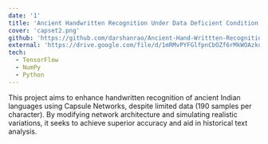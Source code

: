 ```yaml
---
date: '1'
title: 'Ancient Handwritten Recognition Under Data Deficient Condition'
cover: 'capset2.png'
github: 'https://github.com/darshanrao/Ancient-Hand-Writtten-Recognition-Under-Data-Deficiency'
external: 'https://drive.google.com/file/d/1mRMvPYFGlfpnCbOZf6rMkWOAzkuPilz4/view?usp=sharing'
tech:
  - TensorFlow
  - NumPy
  - Python
---
```


This project aims to enhance handwritten recognition of ancient Indian languages using Capsule Networks, despite limited data (190 samples per character). By modifying network architecture and simulating realistic variations, it seeks to achieve superior accuracy and aid in historical text analysis.
